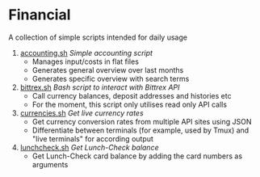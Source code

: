 # Financial

A collection of simple scripts intended for daily usage

1. [accounting.sh](accounting.sh) *Simple accounting script*
   * Manages input/costs in flat files
   * Generates general overview over last months
   * Generates specific overview with search terms
1. [bittrex.sh](bittrex.sh) *Bash script to interact with Bittrex API*
   * Call currency balances, deposit addresses and histories etc
   * For the moment, this script only utilises read only API calls
1. [currencies.sh](currencies.sh) *Get live currency rates*
   * Get currency conversion rates from multiple API sites using JSON
   * Differentiate between terminals (for example, used by Tmux) and "live terminals" for according output
1. [lunchcheck.sh](lunchcheck.sh) *Get Lunch-Check balance*
   * Get Lunch-Check card balance by adding the card numbers as arguments
